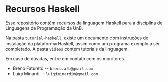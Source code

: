 # Recursos Haskell

Esse repositório contém recursos da linguagem Haskell para
a disciplina de Linguagens de Programação da UnB.

Na pasta `tutorial-haskell`, existe um documento com instruçôes de instalação
da plataforma Haskell, assim como um programa exemplo a ser completado.
A pasta `Videos` contém tutoriais da linguagem.

Em caso de dúvidas, entre em contato com os monitores.

- Breno Fatureto -- `breno.afb@gmail.com`
- Luigi Minardi -- `luigiminardim@gmail.com`
